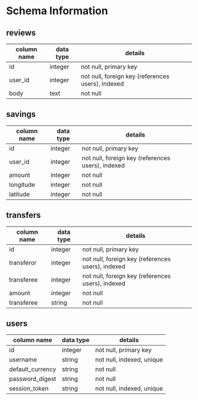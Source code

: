 # Schema Information

## reviews
column name | data type | details
------------|-----------|-----------------------
id          | integer   | not null, primary key
user_id     | integer   | not null, foreign key (references users), indexed
body        | text      | not null

## savings
column name | data type | details
------------|-----------|-----------------------
id          | integer   | not null, primary key
user_id     | integer   | not null, foreign key (references users), indexed
amount      | integer   | not null
longitude   | integer   | not null
latitude    | integer   | not null

## transfers
column name | data type | details
------------|-----------|-----------------------
id          | integer   | not null, primary key
transferor  | integer   | not null, foreign key (references users), indexed
transferee  | integer   | not null, foreign key (references users), indexed
amount      | integer   | not null
transferee  | string    | not null

## users
column name      | data type | details
-----------------|-----------|-----------------------
id               | integer   | not null, primary key
username         | string    | not null, indexed, unique
default_currency | string    | not null
password_digest  | string    | not null
session_token    | string    | not null, indexed, unique
